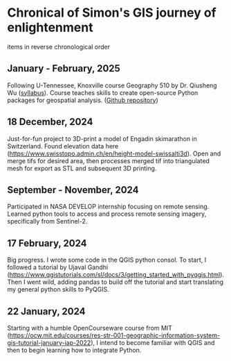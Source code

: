 # Chronical of Simon's GIS journey of enlightenment
items in reverse chronological order

## January - February, 2025
Following U-Tennessee, Knoxville course Geography 510 by Dr. Qiusheng Wu ([syllabus](https://geog-510.gishub.org/book/about/syllabus.html)). Course teaches skills to create open-source Python packages for geospatial analysis. ([Github repository](https://github.com/S-Ng/Geog510))

## 18 December, 2024
Just-for-fun project to 3D-print a model of Engadin skimarathon in Switzerland. Found elevation data here (https://www.swisstopo.admin.ch/en/height-model-swissalti3d). Open and merge tifs for desired area, then processes merged tif into triangulated mesh for export as STL and subsequent 3D printing.

## September - November, 2024
Participated in NASA DEVELOP internship focusing on remote sensing. Learned python tools to access and process remote sensing imagery, specifically from Sentinel-2.

## 17 February, 2024
Big progress. I wrote some code in the QGIS python consol. To start, I followed a tutorial by Ujaval Gandhi (https://www.qgistutorials.com/sl/docs/3/getting_started_with_pyqgis.html). Then I went wild, adding pandas to build off the tutorial and start translating my general python skills to PyQGIS.

## 22 January, 2024
Starting with a humble OpenCourseware course from MIT (https://ocw.mit.edu/courses/res-str-001-geographic-information-system-gis-tutorial-january-iap-2022), I intend to become familiar with QGIS and then to begin learning how to integrate Python.